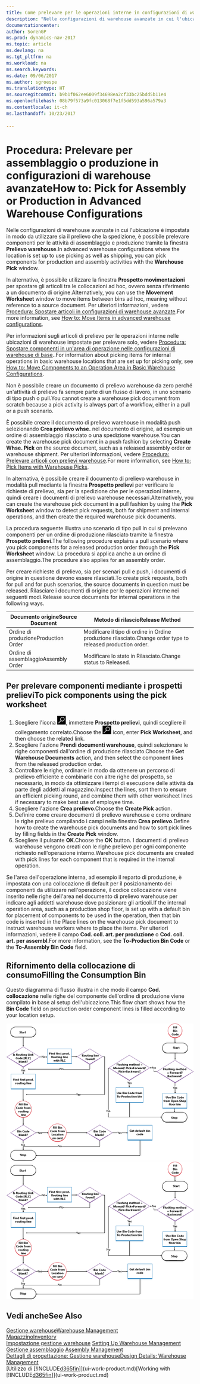 ```yaml
---
title: Come prelevare per le operazioni interne in configurazioni di warehouse avanzate
description: "Nelle configurazioni di warehouse avanzate in cui l'ubicazione è impostata in modo da utilizzare sia il prelievo che la spedizione, è possibile prelevare componenti per le attività di assemblaggio e produzione tramite la finestra **Prelievo warehouse**."
documentationcenter: 
author: SorenGP
ms.prod: dynamics-nav-2017
ms.topic: article
ms.devlang: na
ms.tgt_pltfrm: na
ms.workload: na
ms.search.keywords: 
ms.date: 09/06/2017
ms.author: sgroespe
ms.translationtype: HT
ms.sourcegitcommit: b9b1f062ee6009f34698ea2cf33bc25bdd5b11e4
ms.openlocfilehash: 08b79f573a9fc013068f7e1f5dd593a596a579a3
ms.contentlocale: it-ch
ms.lasthandoff: 10/23/2017

---
```

# <a name="how-to-pick-for-assembly-or-production-in-advanced-warehouse-configurations"></a><span data-ttu-id="445d0-103">Procedura: Prelevare per assemblaggio o produzione in configurazioni di warehouse avanzate</span><span class="sxs-lookup"><span data-stu-id="445d0-103">How to: Pick for Assembly or Production in Advanced Warehouse Configurations</span></span>
<span data-ttu-id="445d0-104">Nelle configurazioni di warehouse avanzate in cui l'ubicazione è impostata in modo da utilizzare sia il prelievo che la spedizione, è possibile prelevare componenti per le attività di assemblaggio e produzione tramite la finestra **Prelievo warehouse**.</span><span class="sxs-lookup"><span data-stu-id="445d0-104">In advanced warehouse configurations where the location is set up to use picking as well as shipping, you can pick components for production and assembly activities with the **Warehouse Pick** window.</span></span>  

<span data-ttu-id="445d0-105">In alternativa, è possibile utilizzare la finestra **Prospetto movimentazioni** per spostare gli articoli tra le collocazioni ad hoc, ovvero senza riferimento a un documento di origine.</span><span class="sxs-lookup"><span data-stu-id="445d0-105">Alternatively, you can use the **Movement Worksheet** window to move items between bins ad hoc, meaning without reference to a source document.</span></span> <span data-ttu-id="445d0-106">Per ulteriori informazioni, vedere [Procedura: Spostare articoli in configurazioni di warehouse avanzate](warehouse-how-to-move-items-in-advanced-warehousing.md).</span><span class="sxs-lookup"><span data-stu-id="445d0-106">For more information, see [How to: Move Items in advanced warehouse configurations](warehouse-how-to-move-items-in-advanced-warehousing.md).</span></span>  

<span data-ttu-id="445d0-107">Per informazioni sugli articoli di prelievo per le operazioni interne nelle ubicazioni di warehouse impostate per prelevare solo, vedere [Procedura: Spostare componenti in un'area di operazione nelle configurazioni di warehouse di base](warehouse-how-to-move-components-to-an-operation-area-in-basic-warehousing.md)..</span><span class="sxs-lookup"><span data-stu-id="445d0-107">For information about picking items for internal operations in basic warehouse locations that are set up for picking only, see [How to: Move Components to an Operation Area in Basic Warehouse Configurations](warehouse-how-to-move-components-to-an-operation-area-in-basic-warehousing.md).</span></span>  

<span data-ttu-id="445d0-108">Non è possibile creare un documento di prelievo warehouse da zero perché un'attività di prelievo fa sempre parte di un flusso di lavoro, in uno scenario di tipo push o pull.</span><span class="sxs-lookup"><span data-stu-id="445d0-108">You cannot create a warehouse pick document from scratch because a pick activity is always part of a workflow, either in a pull or a push scenario.</span></span>  

<span data-ttu-id="445d0-109">È possibile creare il documento di prelievo warehouse in modalità push selezionando **Crea prelievo whse.** nel documento di origine, ad esempio un ordine di assemblaggio rilasciato o una spedizione warehouse.</span><span class="sxs-lookup"><span data-stu-id="445d0-109">You can create the warehouse pick document in a push fashion by selecting **Create Whse. Pick** on the source document, such as a released assembly order or warehouse shipment.</span></span> <span data-ttu-id="445d0-110">Per ulteriori informazioni, vedere [Procedura: Prelevare articoli con prelievi warehouse](warehouse-how-to-pick-items-for-warehouse-shipment.md).</span><span class="sxs-lookup"><span data-stu-id="445d0-110">For more information, see [How to: Pick Items with Warehouse Picks](warehouse-how-to-pick-items-for-warehouse-shipment.md).</span></span>  

<span data-ttu-id="445d0-111">In alternativa, è possibile creare il documento di prelievo warehouse in modalità pull mediante la finestra **Prospetto prelievi** per verificare le richieste di prelievo, sia per la spedizione che per le operazioni interne, quindi creare i documenti di prelievo warehouse necessari.</span><span class="sxs-lookup"><span data-stu-id="445d0-111">Alternatively, you can create the warehouse pick document in a pull fashion by using the **Pick Worksheet** window to detect pick requests, both for shipment and internal operations, and then create the required warehouse pick documents.</span></span>  

<span data-ttu-id="445d0-112">La procedura seguente illustra uno scenario di tipo pull in cui si prelevano componenti per un ordine di produzione rilasciato tramite la finestra **Prospetto prelievi**.</span><span class="sxs-lookup"><span data-stu-id="445d0-112">The following procedure explains a pull scenario where you pick components for a released production order through the **Pick Worksheet** window.</span></span> <span data-ttu-id="445d0-113">La procedura si applica anche a un ordine di assemblaggio.</span><span class="sxs-lookup"><span data-stu-id="445d0-113">The procedure also applies for an assembly order.</span></span>  

<span data-ttu-id="445d0-114">Per creare richieste di prelievo, sia per scenari pull e push, i documenti di origine in questione devono essere rilasciati.</span><span class="sxs-lookup"><span data-stu-id="445d0-114">To create pick requests, both for pull and for push scenarios, the source documents in question must be released.</span></span> <span data-ttu-id="445d0-115">Rilasciare i documenti di origine per le operazioni interne nei seguenti modi.</span><span class="sxs-lookup"><span data-stu-id="445d0-115">Release source documents for internal operations in the following ways.</span></span>  

|<span data-ttu-id="445d0-116">Documento origine</span><span class="sxs-lookup"><span data-stu-id="445d0-116">Source Document</span></span>|<span data-ttu-id="445d0-117">Metodo di rilascio</span><span class="sxs-lookup"><span data-stu-id="445d0-117">Release Method</span></span>|  
|---------------------|--------------------|  
|<span data-ttu-id="445d0-118">Ordine di produzione</span><span class="sxs-lookup"><span data-stu-id="445d0-118">Production Order</span></span>|<span data-ttu-id="445d0-119">Modificare il tipo di ordine in Ordine produzione rilasciato.</span><span class="sxs-lookup"><span data-stu-id="445d0-119">Change order type to released production order.</span></span>|  
|<span data-ttu-id="445d0-120">Ordine di assemblaggio</span><span class="sxs-lookup"><span data-stu-id="445d0-120">Assembly Order</span></span>|<span data-ttu-id="445d0-121">Modificare lo stato in Rilasciato.</span><span class="sxs-lookup"><span data-stu-id="445d0-121">Change status to Released.</span></span>|  

## <a name="to-pick-components-using-the-pick-worksheet"></a><span data-ttu-id="445d0-122">Per prelevare componenti mediante i prospetti prelievi</span><span class="sxs-lookup"><span data-stu-id="445d0-122">To pick components using the pick worksheet</span></span>  
1.  <span data-ttu-id="445d0-123">Scegliere l'icona ![Cerca pagina o report](media/ui-search/search_small.png "icona Cerca pagina o report"), immettere **Prospetto prelievi**, quindi scegliere il collegamento correlato.</span><span class="sxs-lookup"><span data-stu-id="445d0-123">Choose the ![Search for Page or Report](media/ui-search/search_small.png "Search for Page or Report icon") icon, enter **Pick Worksheet**, and then choose the related link.</span></span>  
2.  <span data-ttu-id="445d0-124">Scegliere l'azione **Prendi documenti warehouse**, quindi selezionare le righe componenti dall'ordine di produzione rilasciato.</span><span class="sxs-lookup"><span data-stu-id="445d0-124">Choose the **Get Warehouse Documents** action, and then select the component lines from the released production order.</span></span>  
3.  <span data-ttu-id="445d0-125">Controllare le righe, ordinarle in modo da ottenere un percorso di prelievo efficiente e combinarle con altre righe del prospetto, se necessario, in modo da ottimizzare i tempi di esecuzione delle attività da parte degli addetti al magazzino.</span><span class="sxs-lookup"><span data-stu-id="445d0-125">Inspect the lines, sort them to ensure an efficient picking round, and combine them with other worksheet lines if necessary to make best use of employee time.</span></span>  
4.  <span data-ttu-id="445d0-126">Scegliere l'azione **Crea prelievo**.</span><span class="sxs-lookup"><span data-stu-id="445d0-126">Choose the **Create Pick** action.</span></span>  
5.  <span data-ttu-id="445d0-127">Definire come creare documenti di prelievo warehouse e come ordinare le righe prelievo compilando i campi nella finestra **Crea prelievo**.</span><span class="sxs-lookup"><span data-stu-id="445d0-127">Define how to create the warehouse pick documents and how to sort pick lines by filling fields in the **Create Pick** window.</span></span>  
6.  <span data-ttu-id="445d0-128">Scegliere il pulsante **OK**.</span><span class="sxs-lookup"><span data-stu-id="445d0-128">Choose the **OK** button.</span></span> <span data-ttu-id="445d0-129">I documenti di prelievo warehouse vengono creati con le righe prelievo per ogni componente richiesto nell'operazione interno.</span><span class="sxs-lookup"><span data-stu-id="445d0-129">Warehouse pick documents are created with pick lines for each component that is required in the internal operation.</span></span>  

<span data-ttu-id="445d0-130">Se l'area dell'operazione interna, ad esempio il reparto di produzione, è impostata con una collocazione di default per il posizionamento dei componenti da utilizzare nell'operazione, il codice collocazione viene inserito nelle righe dell'area nel documento di prelievo warehouse per indicare agli addetti warehouse dove posizionare gli articoli.</span><span class="sxs-lookup"><span data-stu-id="445d0-130">If the internal operation area, such as a production shop floor, is set up with a default bin for placement of components to be used in the operation, then that bin code is inserted in the Place lines on the warehouse pick document to instruct warehouse workers where to place the items.</span></span> <span data-ttu-id="445d0-131">Per ulteriori informazioni, vedere il campo **Cod. coll. art. per produzione** o **Cod. coll. art. per assembl**.</span><span class="sxs-lookup"><span data-stu-id="445d0-131">For more information, see the **To-Production Bin Code** or the **To-Assembly Bin Code** field.</span></span>

## <a name="filling-the-consumption-bin"></a><span data-ttu-id="445d0-132">Rifornimento della collocazione di consumo</span><span class="sxs-lookup"><span data-stu-id="445d0-132">Filling the Consumption Bin</span></span>
<span data-ttu-id="445d0-133">Questo diagramma di flusso illustra in che modo il campo **Cod. collocazione** nelle righe del componente dell'ordine di produzione viene compilato in base al setup dell'ubicazione.</span><span class="sxs-lookup"><span data-stu-id="445d0-133">This flow chart shows how the **Bin Code** field on production order component lines is filled according to your location setup.</span></span>

<span data-ttu-id="445d0-134">![Diagramma di flusso collocazione](media/binflow.png "BinFlow")</span><span class="sxs-lookup"><span data-stu-id="445d0-134">![Bin flow chart](media/binflow.png "BinFlow")</span></span>  

## <a name="see-also"></a><span data-ttu-id="445d0-135">Vedi anche</span><span class="sxs-lookup"><span data-stu-id="445d0-135">See Also</span></span>
[<span data-ttu-id="445d0-136">Gestione warehouse</span><span class="sxs-lookup"><span data-stu-id="445d0-136">Warehouse Management</span></span>](warehouse-manage-warehouse.md)  
[<span data-ttu-id="445d0-137">Magazzino</span><span class="sxs-lookup"><span data-stu-id="445d0-137">Inventory</span></span>](inventory-manage-inventory.md)  
<span data-ttu-id="445d0-138">[Impostazione gestione warehouse](warehouse-setup-warehouse.md)   </span><span class="sxs-lookup"><span data-stu-id="445d0-138">[Setting Up Warehouse Management](warehouse-setup-warehouse.md)   </span></span>  
<span data-ttu-id="445d0-139">[Gestione assemblaggio](assembly-assemble-items.md)  </span><span class="sxs-lookup"><span data-stu-id="445d0-139">[Assembly Management](assembly-assemble-items.md)  </span></span>  
[<span data-ttu-id="445d0-140">Dettagli di progettazione: Gestione warehouse</span><span class="sxs-lookup"><span data-stu-id="445d0-140">Design Details: Warehouse Management</span></span>](design-details-warehouse-management.md)  
<span data-ttu-id="445d0-141">[Utilizzo di [!INCLUDE[d365fin](includes/d365fin_md.md)]](ui-work-product.md)</span><span class="sxs-lookup"><span data-stu-id="445d0-141">[Working with [!INCLUDE[d365fin](includes/d365fin_md.md)]](ui-work-product.md)</span></span>

